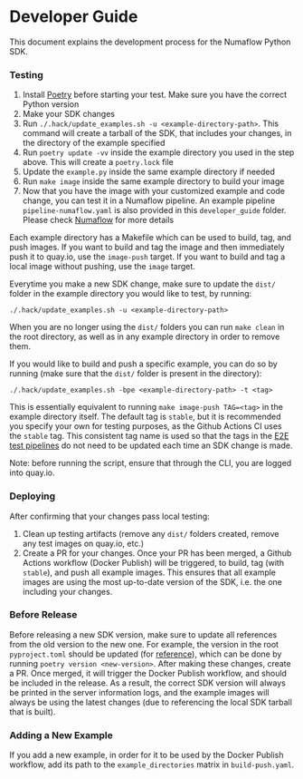 # Developer Guide

This document explains the development process for the Numaflow Python SDK.

### Testing

1. Install [Poetry](https://python-poetry.org/docs/) before starting your test. Make sure you have the correct Python version
2. Make your SDK changes
3. Run `./.hack/update_examples.sh -u <example-directory-path>`. This command will create a tarball of the SDK, that includes your changes, in the directory of the example specified
4. Run `poetry update -vv` inside the example directory you used in the step above. This will create a `poetry.lock` file
5. Update the `example.py` inside the same example directory if needed 
6. Run `make image` inside the same example directory to build your image
7. Now that you have the image with your customized example and code change, you can test it in a Numaflow pipeline. An example pipeline `pipeline-numaflow.yaml` is also provided in this `developer_guide` folder.
Please check [Numaflow](https://numaflow.numaproj.io/) for more details

Each example directory has a Makefile which can be used to build, tag, and push images.
If you want to build and tag the image and then immediately push it to quay.io, use the `image-push` target.
If you want to build and tag a local image without pushing, use the `image` target.

Everytime you make a new SDK change, make sure to update the `dist/` folder in the example directory you would like
to test, by running:
```shell
./.hack/update_examples.sh -u <example-directory-path>
```
When you are no longer using the `dist/` folders you can run `make clean` in the root directory, as well as in any example directory
in order to remove them.

If you would like to build and push a specific example, you can do so by running (make sure that the `dist/` folder is present in the directory):
```shell
./.hack/update_examples.sh -bpe <example-directory-path> -t <tag>
```
This is essentially equivalent to running `make image-push TAG=<tag>` in the example directory itself.
The default tag is `stable`, but it is recommended you specify your own for testing purposes, as the Github Actions CI uses the `stable` tag.
This consistent tag name is used so that the tags in the [E2E test pipelines](https://github.com/numaproj/numaflow/tree/main/test) do not need to be updated each time an SDK change is made.

Note: before running the script, ensure that through the CLI, you are logged into quay.io.

### Deploying

After confirming that your changes pass local testing:
1. Clean up testing artifacts (remove any `dist/` folders created, remove any test images on quay.io, etc.)
2. Create a PR for your changes. Once your PR has been merged, a Github Actions workflow (Docker Publish) will be triggered, to build, tag (with `stable`), and push
all example images. This ensures that all example images are using the most up-to-date version of the SDK, i.e. the one including your
changes.

### Before Release

Before releasing a new SDK version, make sure to update all references from the old version to the new one. For example,
the version in the root `pyproject.toml` should be updated (for [reference](https://github.com/numaproj/numaflow-python/commit/6a720e7c56121a45b94aa929c6b720312dd9340a)), 
which can be done by running `poetry version <new-version>`.
After making these changes, create a PR. Once merged, it will trigger the Docker Publish workflow, and should be included in the release.
As a result, the correct SDK version will always be printed in the server information logs, and
the example images will always be using the latest changes (due to referencing the local SDK tarball that is built).

### Adding a New Example

If you add a new example, in order for it to be used by the Docker Publish workflow, add its path
to the `example_directories` matrix in `build-push.yaml`.